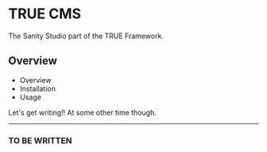 <!-- @format -->

# TRUE CMS

The Sanity Studio part of the TRUE Framework.

## Overview

- Overview
- Installation
- Usage

Let's get writing!! At some other time though.

---

### TO BE WRITTEN
